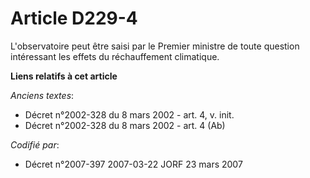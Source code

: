 # Article D229-4

L'observatoire peut être saisi par le Premier ministre de toute question intéressant les effets du réchauffement climatique.

**Liens relatifs à cet article**

_Anciens textes_:

  - Décret n°2002-328 du 8 mars 2002 - art. 4, v. init.
  - Décret n°2002-328 du 8 mars 2002 - art. 4 (Ab)

_Codifié par_:

  - Décret n°2007-397 2007-03-22 JORF 23 mars 2007
